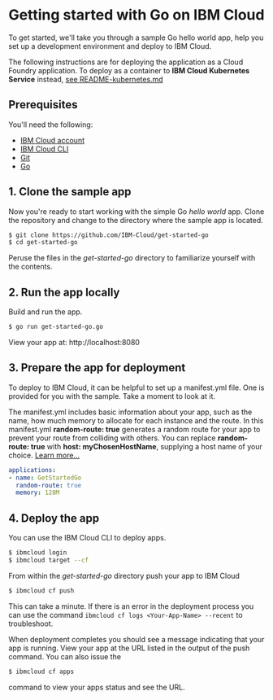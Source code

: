 # Getting started with Go on IBM Cloud

To get started, we'll take you through a sample Go hello world app, help
you set up a development environment and deploy to IBM Cloud.

The following instructions are for deploying the application as a Cloud
Foundry application. To deploy as a container to **IBM Cloud Kubernetes
Service** instead, [see README-kubernetes.md](README-kubernetes.md)

## Prerequisites

You'll need the following:

- [IBM Cloud account](https://console.ng.bluemix.net/registration/)
- [IBM Cloud CLI](https://console.bluemix.net/docs/home/tools)
- [Git](https://git-scm.com/downloads)
- [Go](https://golang.org/dl/)

## 1. Clone the sample app

Now you're ready to start working with the simple Go *hello world* app.
Clone the repository and change to the directory where the sample app is
located.

```bash
$ git clone https://github.com/IBM-Cloud/get-started-go
$ cd get-started-go
```

Peruse the files in the *get-started-go* directory to familiarize
yourself with the contents.

## 2. Run the app locally

Build and run the app.

```bash
$ go run get-started-go.go
```

View your app at: http://localhost:8080

## 3. Prepare the app for deployment

To deploy to IBM Cloud, it can be helpful to set up a manifest.yml file.
One is provided for you with the sample. Take a moment to look at it.

The manifest.yml includes basic information about your app, such as the
name, how much memory to allocate for each instance and the route. In
this manifest.yml **random-route: true** generates a random route for
your app to prevent your route from colliding with others.  You can
replace **random-route: true** with **host: myChosenHostName**,
supplying a host name of your choice. [Learn more...][1]

```yml
applications:
- name: GetStartedGo
  random-route: true
  memory: 128M
```

## 4. Deploy the app

You can use the IBM Cloud CLI to deploy apps.

```bash
$ ibmcloud login
$ ibmcloud target --cf
```

From within the *get-started-go* directory push your app to IBM Cloud

```bash
$ ibmcloud cf push
```

This can take a minute. If there is an error in the deployment process
you can use the command `ibmcloud cf logs <Your-App-Name> --recent` to
troubleshoot.

When deployment completes you should see a message indicating that your
app is running.  View your app at the URL listed in the output of the
push command.  You can also issue the

```bash
$ ibmcloud cf apps
```
command to view your apps status and see the URL.


[1]: https://console.bluemix.net/docs/manageapps/depapps.html#appmanifest
